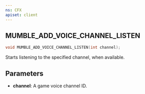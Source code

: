 ```yaml
---
ns: CFX
apiset: client
---
```

## MUMBLE_ADD_VOICE_CHANNEL_LISTEN

```c
void MUMBLE_ADD_VOICE_CHANNEL_LISTEN(int channel);
```

Starts listening to the specified channel, when available.

## Parameters
* **channel**: A game voice channel ID.
